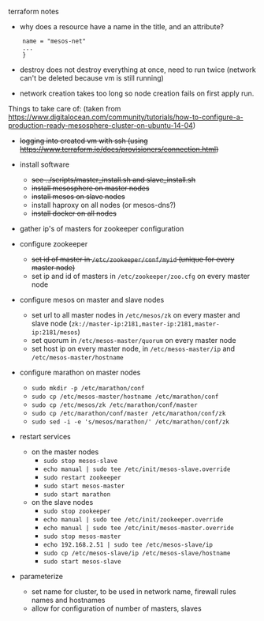 terraform notes

- why does a resource have a name in the title, and an attribute?

```resource "google_compute_network" "mesos-net" {
    name = "mesos-net"
    ...
    }
```    

- destroy does not destroy everything at once, need to run twice (network can't be deleted because vm is still running)

- network creation takes too long so node creation fails on first apply run.

Things to take care of:
(taken from <https://www.digitalocean.com/community/tutorials/how-to-configure-a-production-ready-mesosphere-cluster-on-ubuntu-14-04>)

- <strike>logging into created vm with ssh (using https://www.terraform.io/docs/provisioners/connection.html)</strike>
- install software
    - <strike>see ../scripts/master_install.sh and slave_install.sh</strike>
    - <strike>install mesosphere on master nodes</strike>
    - <strike>install mesos on slave nodes</strike>
    - install haproxy on all nodes (or mesos-dns?)
    - <strike>install docker on all nodes</strike>
- gather ip's of masters for zookeeper configuration

- configure zookeeper
    - ~~set id of master in ```/etc/zookeeper/conf/myid``` (unique for every master node)~~
    - set ip and id of masters in ```/etc/zookeeper/zoo.cfg``` on every master node
- configure mesos on master and slave nodes
    - set url to all master nodes in ```/etc/mesos/zk``` 
    on every master and slave node (```zk://master-ip:2181,master-ip:2181,master-ip:2181/mesos```)
    - set quorum in ```/etc/mesos-master/quorum``` on every master node
    - set host ip on every master node, in ```/etc/mesos-master/ip``` and ```/etc/mesos-master/hostname```
- configure marathon on master nodes
    - ```sudo mkdir -p /etc/marathon/conf```
    - ```sudo cp /etc/mesos-master/hostname /etc/marathon/conf```
    - ```sudo cp /etc/mesos/zk /etc/marathon/conf/master```
    - ```sudo cp /etc/marathon/conf/master /etc/marathon/conf/zk```
    - ```sudo sed -i -e 's/mesos/marathon/' /etc/marathon/conf/zk```
- restart services
    - on the master nodes
        - ```sudo stop mesos-slave```
        - ```echo manual | sudo tee /etc/init/mesos-slave.override```
        - ```sudo restart zookeeper```
        - ```sudo start mesos-master```
        - ```sudo start marathon```
    - on the slave nodes
        - ```sudo stop zookeeper```
        - ```echo manual | sudo tee /etc/init/zookeeper.override```
        - ```echo manual | sudo tee /etc/init/mesos-master.override```
        - ```sudo stop mesos-master```
        - ```echo 192.168.2.51 | sudo tee /etc/mesos-slave/ip```
        - ```sudo cp /etc/mesos-slave/ip /etc/mesos-slave/hostname```
        - ```sudo start mesos-slave```
- parameterize
    - set name for cluster, to be used in network name, firewall rules names and hostnames
    - allow for configuration of number of masters, slaves
    
  